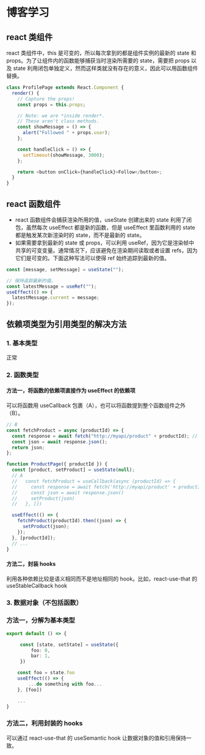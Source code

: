 # 博客学习

## react 类组件

react 类组件中，this 是可变的，所以每次拿到的都是组件实例的最新的 state 和 props。为了让组件内的函数能够捕获当时渲染所需要的 state，需要把 props 以及 state 利用闭包单独定义，然而这样类就没有存在的意义，因此可以用函数组件替换。

```js
class ProfilePage extends React.Component {
  render() {
    // Capture the props!
    const props = this.props;

    // Note: we are *inside render*.
    // These aren't class methods.
    const showMessage = () => {
      alert("Followed " + props.user);
    };

    const handleClick = () => {
      setTimeout(showMessage, 3000);
    };

    return <button onClick={handleClick}>Follow</button>;
  }
}
```

## react 函数组件

- react 函数组件会捕获渲染所用的值，useState 创建出来的 state 利用了闭包，虽然每次 useEffect 都是新的函数，但是 useEffect 里函数利用的 state 都是触发某次新渲染时的 state，而不是最新的 state。
- 如果需要拿到最新的 state 或 props，可以利用 useRef，因为它是渲染帧中共享的可变变量。通常情况下，应该避免在渲染期间读取或者设置 refs，因为它们是可变的。下面这种写法可以使得 ref 始终追踪到最新的值。

```js
const [message, setMessage] = useState("");

// 保持追踪最新的值。
const latestMessage = useRef("");
useEffect(() => {
  latestMessage.current = message;
});
```

## 依赖项类型为引用类型的解决方法

### 1. 基本类型

正常

### 2. 函数类型

#### 方法一，将函数的依赖项直接作为 useEffect 的依赖项

可以将函数用 useCallback 包裹（A），也可以将函数提到整个函数组件之外（B）。

```ts
// B
const fetchProduct = async (productId) => {
  const response = await fetch("http://myapi/product" + productId); // Uses productId prop
  const json = await response.json();
  return json;
};

function ProductPage({ productId }) {
  const [product, setProduct] = useState(null);
  // A
  //   const fetchProduct = useCallback(async (productId) => {
  //     const response = await fetch('http://myapi/product' + productId); // Uses productId prop
  //     const json = await response.json()
  //     setProduct(json)
  //   }, [])

  useEffect(() => {
    fetchProduct(productId).then((json) => {
      setProduct(json);
    });
  }, [productId]);
  // ...
}
```

#### 方法二，封装 hooks

利用各种依赖比较是语义相同而不是地址相同的 hook。比如，react-use-that 的 useStableCallback hook

### 3. 数据对象（不包括函数）

### 方法一，分解为基本类型

```ts
export default () => {

     const [state, setState] = useState({
         foo: 0,
         bar: 1,
     })

    const foo = state.foo
    useEffect(() => {
        ...do something with foo...
    }, [foo])

    ...
}
```

### 方法二，利用封装的 hooks

可以通过 react-use-that 的 useSemantic hook 让数据对象的值和引用保持一致。

